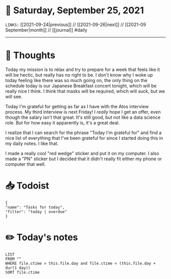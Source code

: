 # 📅 Saturday, September 25, 2021
`LINKS:` [[2021-09-24|previous]] // [[2021-09-26|next]] // [[2021-09 September|month]] // [[journal]] 
#daily

---
# 💭 Thoughts
Today my mission is to relax and try to prepare for a week that feels like it will be hectic, but really has no right to be. I don't know why I woke up today feeling like there was so much going on, the only thing on the schedule today is our Japanese Breakfast concert tonight, which will be really nice I think. I think that masks will be required, which will suck, but we will see. 

Today I'm grateful for getting as far as I have with the Atos interview process. My third interview is next Friday! I *really* hope I get an offer, even though the salary isn't that great. It's still good, but not like a data science role. But for how easy it apparently is, it's a great deal. 

I realize that I can search for the phrase "Today I'm grateful for" and find a nice list of everything that I've been grateful for since I started doing this in my daily notes. I like that. 

I made a really cool "red wedge" sticker and put it on my computer. I also made a "PN" sticker but I decided that it didn't really fit either my phone or computer that well. 

# 📥 Todoist
```todoist
{
"name": "Tasks for today",
"filter": "today | overdue"
}
```

# ✏️ Today's notes
```dataview
LIST 
FROM ""
WHERE file.ctime > this.file.day and file.ctime < (this.file.day + dur(1 day))
SORT file.ctime
```
